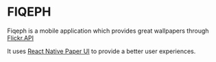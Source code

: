 # FIQEPH

Fiqeph is a mobile application which provides great wallpapers through [Flickr.API](https://www.flickr.com/services/api/)

It uses [React Native Paper UI](https://reactnativepaper.com/) to provide a better user experiences.
